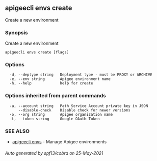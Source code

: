 ## apigeecli envs create

Create a new environment

### Synopsis

Create a new environment

```
apigeecli envs create [flags]
```

### Options

```
  -d, --deptype string   Deployment type - must be PROXY or ARCHIVE
  -e, --env string       Apigee environment name
  -h, --help             help for create
```

### Options inherited from parent commands

```
  -a, --account string   Path Service Account private key in JSON
      --disable-check    Disable check for newer versions
  -o, --org string       Apigee organization name
  -t, --token string     Google OAuth Token
```

### SEE ALSO

* [apigeecli envs](apigeecli_envs.md)	 - Manage Apigee environments

###### Auto generated by spf13/cobra on 25-May-2021
